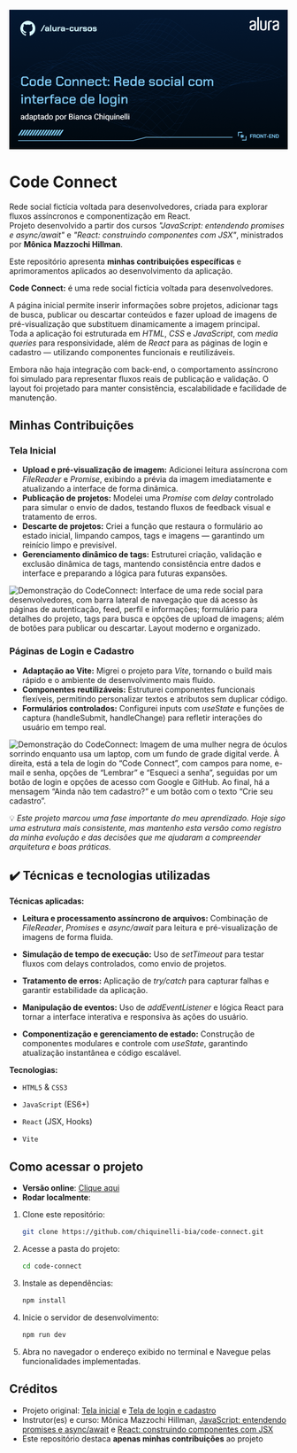 ![Thumbnail do projeto. O título é “Code Connect: Rede social com interface de login” e o Subtítulo é “adaptado por Bianca Chiquinelli.”](./src/img/thumbnail-codeconnect-social.png)

# Code Connect

Rede social fictícia voltada para desenvolvedores, criada para explorar fluxos assíncronos e componentização em React.  
Projeto desenvolvido a partir dos cursos _"JavaScript: entendendo promises e async/await"_ e _"React: construindo componentes com JSX"_, ministrados por **Mônica Mazzochi Hillman**.

Este repositório apresenta **minhas contribuições específicas** e aprimoramentos aplicados ao desenvolvimento da aplicação.

**Code Connect:** é uma rede social fictícia voltada para desenvolvedores.

A página inicial permite inserir informações sobre projetos, adicionar tags de busca, publicar ou descartar conteúdos e fazer upload de imagens de pré-visualização que substituem dinamicamente a imagem principal.  
Toda a aplicação foi estruturada em _HTML_, _CSS_ e _JavaScript_, com _media queries_ para responsividade, além de _React_ para as páginas de login e cadastro — utilizando componentes funcionais e reutilizáveis.

Embora não haja integração com back-end, o comportamento assíncrono foi simulado para representar fluxos reais de publicação e validação. O layout foi projetado para manter consistência, escalabilidade e facilidade de manutenção.

## Minhas Contribuições

### Tela Inicial

- **Upload e pré-visualização de imagem:** Adicionei leitura assíncrona com _FileReader_ e _Promise_, exibindo a prévia da imagem imediatamente e atualizando a interface de forma dinâmica.
- **Publicação de projetos:** Modelei uma _Promise_ com _delay_ controlado para simular o envio de dados, testando fluxos de feedback visual e tratamento de erros.
- **Descarte de projetos:** Criei a função que restaura o formulário ao estado inicial, limpando campos, tags e imagens — garantindo um reinício limpo e previsível.
- **Gerenciamento dinâmico de tags:** Estruturei criação, validação e exclusão dinâmica de tags, mantendo consistência entre dados e interface e preparando a lógica para futuras expansões.

![Demonstração do CodeConnect: Interface de uma rede social para desenvolvedores, com barra lateral de navegação que dá acesso às páginas de autenticação, feed, perfil e informações; formulário para detalhes do projeto, tags para busca e opções de upload de imagens; além de botões para publicar ou descartar. Layout moderno e organizado.](https://i.imgur.com/1d1VH6Q.png)

### Páginas de Login e Cadastro

- **Adaptação ao Vite:** Migrei o projeto para _Vite_, tornando o build mais rápido e o ambiente de desenvolvimento mais fluido.
- **Componentes reutilizáveis:** Estruturei componentes funcionais flexíveis, permitindo personalizar textos e atributos sem duplicar código.
- **Formulários controlados:** Configurei inputs com _useState_ e funções de captura (handleSubmit, handleChange) para refletir interações do usuário em tempo real.

![Demonstração do CodeConnect: Imagem de uma mulher negra de óculos sorrindo enquanto usa um laptop, com um fundo de grade digital verde. À direita, está a tela de login do “Code Connect”, com campos para nome, e-mail e senha, opções de “Lembrar” e “Esqueci a senha”, seguidas por um botão de login e opções de acesso com Google e GitHub. Ao final, há a mensagem “Ainda não tem cadastro?” e um botão com o texto “Crie seu cadastro”.](https://i.imgur.com/DluHNva.png)

💡 _Este projeto marcou uma fase importante do meu aprendizado. Hoje sigo uma estrutura mais consistente, mas mantenho esta versão como registro da minha evolução e das decisões que me ajudaram a compreender arquitetura e boas práticas._

## ✔️ Técnicas e tecnologias utilizadas

**Técnicas aplicadas:**

- **Leitura e processamento assíncrono de arquivos:** Combinação de _FileReader_, _Promises_ e _async/await_ para leitura e pré-visualização de imagens de forma fluida.

- **Simulação de tempo de execução:** Uso de _setTimeout_ para testar fluxos com delays controlados, como envio de projetos.

- **Tratamento de erros:** Aplicação de _try/catch_ para capturar falhas e garantir estabilidade da aplicação.

- **Manipulação de eventos:** Uso de _addEventListener_ e lógica React para tornar a interface interativa e responsiva às ações do usuário.

- **Componentização e gerenciamento de estado:** Construção de componentes modulares e controle com _useState_, garantindo atualização instantânea e código escalável.

**Tecnologias:**

- `HTML5` & `CSS3`

- `JavaScript` (ES6+)

- `React` (JSX, Hooks)

- `Vite`

## Como acessar o projeto

- **Versão online**: [Clique aqui](https://3802-code-connect.vercel.app/)
- **Rodar localmente**:

1. Clone este repositório:

   ```bash
   git clone https://github.com/chiquinelli-bia/code-connect.git

   ```

2. Acesse a pasta do projeto:

   ```bash
   cd code-connect

   ```

3. Instale as dependências:

   ```bash
   npm install

   ```

4. Inicie o servidor de desenvolvimento:

   ```bash
   npm run dev

   ```

5. Abra no navegador o endereço exibido no terminal e Navegue pelas funcionalidades implementadas.

## Créditos

- Projeto original: [Tela inicial](https://github.com/alura-cursos/3802-javascript-assincrono) e [Tela de login e cadastro](https://github.com/alura-cursos/3492-React-componentes/tree/projeto-base)
- Instrutor(es) e curso: Mônica Mazzochi Hillman, [JavaScript: entendendo promises e async/await](https://cursos.alura.com.br/course/javascript-entendendo-promises-async-await) e [React: construindo componentes com JSX](https://cursos.alura.com.br/course/react-construindo-componentes-jsx)
- Este repositório destaca **apenas minhas contribuições** ao projeto
